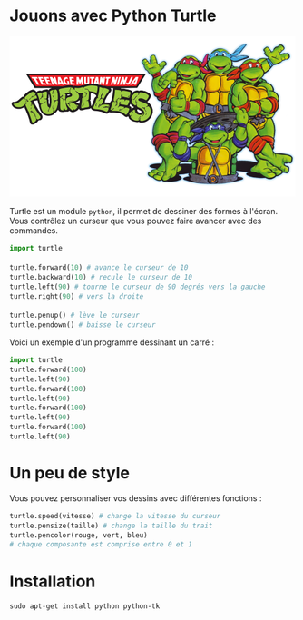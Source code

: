 # Jouons avec Python Turtle

![Teenage Mutant Ninja Turtles](ninja_turtles.png)

Turtle est un module `python`, il permet de dessiner des formes à l'écran.
Vous contrôlez un curseur que vous pouvez faire avancer avec des commandes.

```python
import turtle

turtle.forward(10) # avance le curseur de 10
turtle.backward(10) # recule le curseur de 10
turtle.left(90) # tourne le curseur de 90 degrés vers la gauche
turtle.right(90) # vers la droite

turtle.penup() # lève le curseur
turtle.pendown() # baisse le curseur    
```

Voici un exemple d'un programme dessinant un carré :

```python
import turtle
turtle.forward(100)
turtle.left(90)
turtle.forward(100)
turtle.left(90)
turtle.forward(100)
turtle.left(90)
turtle.forward(100)
turtle.left(90)
```

# Un peu de style

Vous pouvez personnaliser vos dessins avec différentes fonctions :

```python
turtle.speed(vitesse) # change la vitesse du curseur
turtle.pensize(taille) # change la taille du trait
turtle.pencolor(rouge, vert, bleu)
# chaque composante est comprise entre 0 et 1
```

# Installation

```shell
sudo apt-get install python python-tk
```
